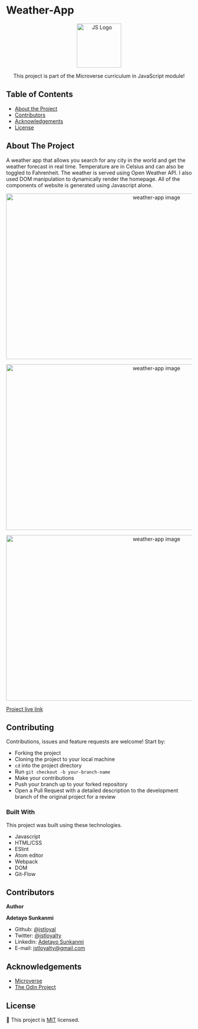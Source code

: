 # Weather-App

<!--
*** Thanks for checking out this README Template. If you have a suggestion that would
*** make this better, please fork the repo and create a pull request or simply open
*** an issue with the tag "enhancement".
*** Thanks again! Now go create something AMAZING! :D
-->

<!-- PROJECT SHIELDS -->

<p align="center">
  <a href="https://github.com/jstloyal/Weather-App">
    <img src="https://res.cloudinary.com/teepublic/image/private/s--7Tt9zji_--/t_Resized%20Artwork/c_fit,g_north_west,h_954,w_954/co_000000,e_outline:48/co_000000,e_outline:inner_fill:48/co_ffffff,e_outline:48/co_ffffff,e_outline:inner_fill:48/co_bbbbbb,e_outline:3:1000/c_mpad,g_center,h_1260,w_1260/b_rgb:eeeeee/c_limit,f_jpg,h_630,q_90,w_630/v1539274051/production/designs/3302114_0.jpg" alt="JS Logo" width="120" height="120">
  </a>

  <p align="center">
    This project is part of the Microverse curriculum in JavaScript module!
  </p>
</p>

<!-- TABLE OF CONTENTS -->

## Table of Contents

- [About the Project](#about-the-project)
- [Contributors](#contributors)
- [Acknowledgements](#acknowledgements)
- [License](#license)

## About The Project

A weather app that allows you search for any city in the world and get the weather forecast in real time. Temperature are in Celsius and can also be toggled to Fahrenheit. The weather is served using Open Weather API. I also used DOM manipulation to dynamically render the homepage. All of the components of website is generated using Javascript alone.

<p align="center">
  <a href="https://github.com/jstloyal/Weather-App">
    <img src="https://res.cloudinary.com/jstloyalty/image/upload/v1601037131/ym7bl8jl8mcoqf8ksj7b.png" alt="weather-app image" width="800" height="450">
  </a>
</p>

<p align="center">
  <a href="https://github.com/jstloyal/Weather-App">
    <img src="https://res.cloudinary.com/jstloyalty/image/upload/v1601037131/ym7bl8jl8mcoqf8ksj7b.png" alt="weather-app image" width="800" height="450">
  </a>
</p>

<p align="center">
  <a href="https://github.com/jstloyal/Weather-App">
    <img src="https://res.cloudinary.com/jstloyalty/image/upload/v1601037146/xhwf0qo95rbbqcdoigmn.png" alt="weather-app image" width="800" height="450">
  </a>
</p>

[Project live link](https://rawcdn.githack.com/jstloyal/Weather-App/7c30650361a9322b99fb76c257ed0144a51c0f77/dist/index.html)

## Contributing

Contributions, issues and feature requests are welcome! Start by:

- Forking the project
- Cloning the project to your local machine
- `cd` into the project directory
- Run `git checkout -b your-branch-name`
- Make your contributions
- Push your branch up to your forked repository
- Open a Pull Request with a detailed description to the development branch of the original project for a review

### Built With

This project was built using these technologies.

- Javascript
- HTML/CSS
- ESlint
- Atom editor
- Webpack
- DOM
- Git-Flow

## Contributors

**Author**

​**Adetayo Sunkanmi**

- Github: [@jstloyal](https://github.com/jstloyal)
- Twitter: [@jstloyalty](https://twitter.com/jstloyalty)
- Linkedin: [Adetayo Sunkanmi](https://www.linkedin.com/in/jstloyalty)
- E-mail: jstloyalty@gmail.com

<!-- ACKNOWLEDGEMENTS -->

## Acknowledgements

- [Microverse](https://www.microverse.org/)
- [The Odin Project](https://www.theodinproject.com/)

## License

📝
This project is [MIT](https://opensource.org/licenses/MIT) licensed.
